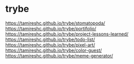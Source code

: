 # trybe

https://tamireshc.github.io/trybe/stomatopoda/ <br>
https://tamireshc.github.io/trybe/portifolio/ <br>
https://tamireshc.github.io/trybe/project-lessons-learned/<br>
https://tamireshc.github.io/trybe/todo-list/ <br>
https://tamireshc.github.io/trybe/pixel-art/ <br>
https://tamireshc.github.io/trybe/color-guest/ <br>
https://tamireshc.github.io/trybe/meme-generator/ <br>

